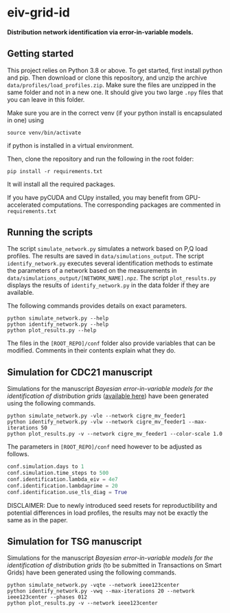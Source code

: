 # eiv-grid-id
#### Distribution network identification via error-in-variable models.

## Getting started
This project relies on Python 3.8 or above.
To get started, first install python and pip.
Then download or clone this repository,
and unzip the archive
`data/profiles/load_profiles.zip`.
Make sure the files are unzipped in the same 
folder and not in a new one.
It should give you two large `.npy` files that
you can leave in this folder.

Make sure you are in the correct venv
(if your python install is encapsulated in one) using
``` shell script
source venv/bin/activate
```
if python is installed in a virtual environment.

Then, clone the repository and run the following in the root folder:
``` shell script
pip install -r requirements.txt
```
It will install all the required packages.

If you have pyCUDA and CUpy installed,
you may benefit from GPU-accelerated computations.
The corresponding packages are commented in `requirements.txt`

## Running the scripts
The script `simulate_network.py` simulates a network based on P,Q load profiles. 
The results are saved in `data/simulations_output`.
The script `identify_network.py` executes several identification methods to estimate the parameters of a network based on
the measurements in `data/simulations_output/[NETWORK_NAME].npz`. The script `plot_results.py` displays the results of
`identify_network.py` in the data folder if they are available.

The following commands provides details on exact parameters.
``` shell script
python simulate_network.py --help
python identify_network.py --help
python plot_results.py --help
```

The files in the `[ROOT_REPO]/conf` folder also provide variables that can be modified. 
Comments in their contents explain what they do.

## Simulation for CDC21 manuscript
Simulations for the manuscript *Bayesian error-in-variable models for the identification of distribution grids* 
([available here](https://infoscience.epfl.ch/record/290186?&ln=en)) have been generated using the following commands.
``` shell script
python simulate_network.py -vle --network cigre_mv_feeder1
python identify_network.py -vlw --network cigre_mv_feeder1 --max-iterations 50
python plot_results.py -v --network cigre_mv_feeder1 --color-scale 1.0
```
The parameters in `[ROOT_REPO]/conf` need however to be adjusted as follows.
``` python script
conf.simulation.days to 1
conf.simulation.time_steps to 500
conf.identification.lambda_eiv = 4e7
conf.identification.lambdaprime = 20
conf.identification.use_tls_diag = True
```
DISCLAIMER: Due to newly introduced seed resets for reproductibility and potential differences in load profiles, 
the results may not be exactly the same as in the paper.

## Simulation for TSG manuscript
Simulations for the manuscript *Bayesian error-in-variable models for the identification of distribution grids* 
(to be submitted in Transactions on Smart Grids) have been generated using the following commands.
``` shell script
python simulate_network.py -vqte --network ieee123center
python identify_network.py -vwq --max-iterations 20 --network ieee123center --phases 012
python plot_results.py -v --network ieee123center
```

